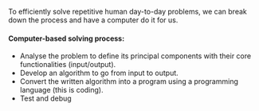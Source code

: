 To efficiently solve repetitive human day-to-day problems, we can break down the process and have a computer do it for us.

#### Computer-based solving process:
- Analyse the problem to define its principal components with their core functionalities (input/output).
- Develop an algorithm to go from input to output.
- Convert the written algorithm into a program using a programming language (this is coding).
- Test and debug 